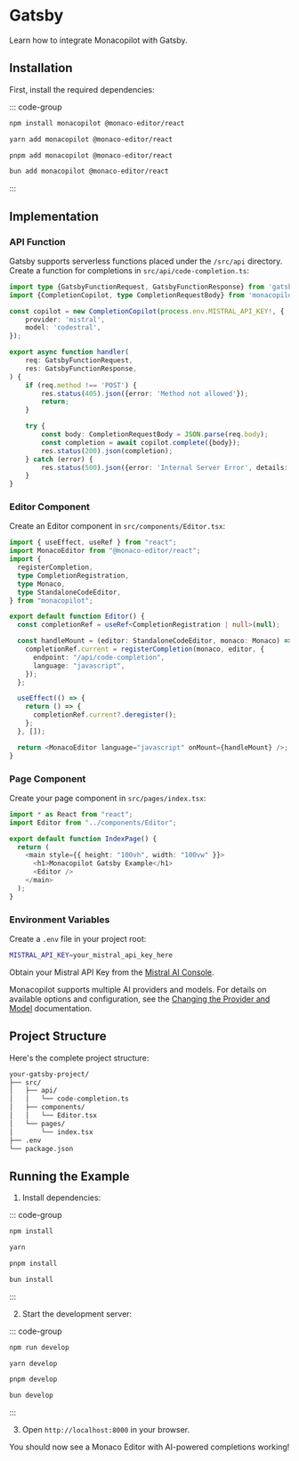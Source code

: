 # Gatsby

Learn how to integrate Monacopilot with Gatsby.

## Installation

First, install the required dependencies:

::: code-group

```bash [npm]
npm install monacopilot @monaco-editor/react
```

```bash [yarn]
yarn add monacopilot @monaco-editor/react
```

```bash [pnpm]
pnpm add monacopilot @monaco-editor/react
```

```bash [bun]
bun add monacopilot @monaco-editor/react
```

:::

## Implementation

### API Function

Gatsby supports serverless functions placed under the `/src/api` directory. Create a function for completions in `src/api/code-completion.ts`:

```typescript
import type {GatsbyFunctionRequest, GatsbyFunctionResponse} from 'gatsby';
import {CompletionCopilot, type CompletionRequestBody} from 'monacopilot';

const copilot = new CompletionCopilot(process.env.MISTRAL_API_KEY!, {
    provider: 'mistral',
    model: 'codestral',
});

export async function handler(
    req: GatsbyFunctionRequest,
    res: GatsbyFunctionResponse,
) {
    if (req.method !== 'POST') {
        res.status(405).json({error: 'Method not allowed'});
        return;
    }

    try {
        const body: CompletionRequestBody = JSON.parse(req.body);
        const completion = await copilot.complete({body});
        res.status(200).json(completion);
    } catch (error) {
        res.status(500).json({error: 'Internal Server Error', details: error});
    }
}
```

### Editor Component

Create an Editor component in `src/components/Editor.tsx`:

```typescript
import { useEffect, useRef } from "react";
import MonacoEditor from "@monaco-editor/react";
import {
  registerCompletion,
  type CompletionRegistration,
  type Monaco,
  type StandaloneCodeEditor,
} from "monacopilot";

export default function Editor() {
  const completionRef = useRef<CompletionRegistration | null>(null);

  const handleMount = (editor: StandaloneCodeEditor, monaco: Monaco) => {
    completionRef.current = registerCompletion(monaco, editor, {
      endpoint: "/api/code-completion",
      language: "javascript",
    });
  };

  useEffect(() => {
    return () => {
      completionRef.current?.deregister();
    };
  }, []);

  return <MonacoEditor language="javascript" onMount={handleMount} />;
}
```

### Page Component

Create your page component in `src/pages/index.tsx`:

```typescript
import * as React from "react";
import Editor from "../components/Editor";

export default function IndexPage() {
  return (
    <main style={{ height: "100vh", width: "100vw" }}>
      <h1>Monacopilot Gatsby Example</h1>
      <Editor />
    </main>
  );
}
```

### Environment Variables

Create a `.env` file in your project root:

```bash
MISTRAL_API_KEY=your_mistral_api_key_here
```

Obtain your Mistral API Key from the [Mistral AI Console](https://console.mistral.ai/api-keys).

Monacopilot supports multiple AI providers and models. For details on available options and configuration, see the [Changing the Provider and Model](/configuration/copilot-options#changing-the-provider-and-model) documentation.

## Project Structure

Here's the complete project structure:

```txt
your-gatsby-project/
├── src/
│   ├── api/
│   │   └── code-completion.ts
│   ├── components/
│   │   └── Editor.tsx
│   └── pages/
│       └── index.tsx
├── .env
└── package.json
```

## Running the Example

1. Install dependencies:

::: code-group

```bash [npm]
npm install
```

```bash [yarn]
yarn
```

```bash [pnpm]
pnpm install
```

```bash [bun]
bun install
```

:::

2. Start the development server:

::: code-group

```bash [npm]
npm run develop
```

```bash [yarn]
yarn develop
```

```bash [pnpm]
pnpm develop
```

```bash [bun]
bun develop
```

:::

3. Open `http://localhost:8000` in your browser.

You should now see a Monaco Editor with AI-powered completions working!
